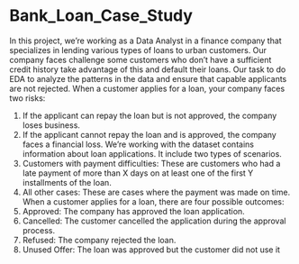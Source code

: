 # Bank_Loan_Case_Study

In this project, we’re working as a Data Analyst in a finance 
company that specializes in lending various types of loans to 
urban customers. Our company faces challenge some 
customers who don’t have a sufficient credit history take 
advantage of this and default their loans. Our task to do EDA 
to analyze the patterns in the data and ensure that capable 
applicants are not rejected.
When a customer applies for a loan, your company faces 
two risks:
1. If the applicant can repay the loan but is not approved, 
the company loses business.
2. If the applicant cannot repay the loan and is approved, 
the company faces a financial loss.
We’re working with the dataset contains information about 
loan applications. It include two types of scenarios.
1. Customers with payment difficulties: These are 
customers who had a late payment of more than X days 
on at least one of the first Y installments of the loan.
2. All other cases: These are cases where the payment was 
made on time.
When a customer applies for a loan, there are four possible 
outcomes:
1. Approved: The company has approved the loan 
application.
2. Cancelled: The customer cancelled the application 
during the approval process.
3. Refused: The company rejected the loan.
4. Unused Offer: The loan was approved but the customer 
did not use it

